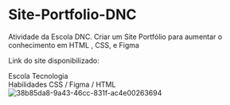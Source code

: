 # Site-Portfolio-DNC
Atividade da Escola DNC. Criar um Site Portfólio para aumentar o conhecimento em HTML , CSS, e Figma

Link do site disponibilizado:  <br>

Escola Tecnologia <br>
Habilidades CSS / Figma /  HTML  <br>
![38b85da8-9a43-46cc-831f-ac4e00263694](https://github.com/raffnb/Desafio-Desenvolva-uma-Landing-Page/assets/92860308/52b2927b-214e-4677-88b1-38595d17607c)


